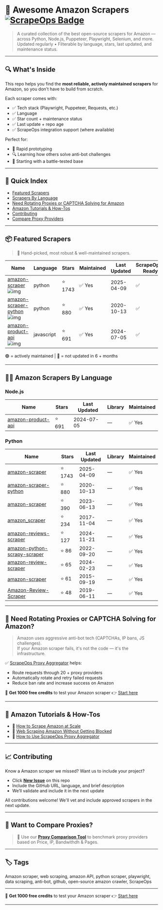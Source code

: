 # 🛒 Awesome Amazon Scrapers [![ScrapeOps Badge](https://img.shields.io/badge/powered_by-ScrapeOps-blue)](https://scrapeops.io)

> A curated collection of the best open-source scrapers for Amazon — across Python, Node.js, Puppeteer, Playwright, Selenium, and more.  
> Updated regularly • Filterable by language, stars, last updated, and maintenance status.

---

## 🔍 What's Inside
This repo helps you find the **most reliable, actively maintained scrapers** for Amazon, so you don't have to build from scratch.  

Each scraper comes with:

- ✅ Tech stack (Playwright, Puppeteer, Requests, etc.)
- ✅ Language
- ✅ Star count + maintenance status
- ✅ Last update + repo age
- ✅ ScrapeOps integration support (where available)

Perfect for:  
- 🧪 Rapid prototyping  
- 🔍 Learning how others solve anti-bot challenges  
- 🚀 Starting with a battle-tested base

---

## 📑 Quick Index
- [Featured Scrapers](#featured-amazon-scrapers)
- [Scrapers By Language](#amazon-scrapers-by-language)
- [Need Rotating Proxies or CAPTCHA Solving for Amazon](#rotating-proxies-or-captcha-solving-for-amazon)
- [Amazon Tutorials & How-Tos](#amazon-tutorials)
- [Contributing](#contributing)
- [Compare Proxy Providers](#compare-proxies)

---

## 📦 Featured Scrapers <a id="featured-amazon-scrapers"></a>
> 🏅 Hand-picked, most robust & well-maintained scrapers.

| Name | Language | Stars | Maintained | Last Updated | ScrapeOps-Ready |
|------|----------|-------|------------|--------------|-----------------|
| [amazon-scraper](https://github.com/oxylabs/amazon-scraper) ![img](https://github.com/oxylabs.png?size=20) | python | ⭐ 1743 | ✅ Yes | 2025-04-09 | ✅ |
| [amazon-scraper-python](https://github.com/tducret/amazon-scraper-python) ![img](https://github.com/tducret.png?size=20) | python | ⭐ 880 | ✅ Yes | 2020-10-13 | ✅ |
| [amazon-product-api](https://github.com/drawrowfly/amazon-product-api) ![img](https://github.com/drawrowfly.png?size=20) | javascript | ⭐ 691 | ✅ Yes | 2024-07-05 | ✅ |

🟢 = actively maintained \| 🔴 = not updated in 6 + months

---

## 🧑‍💻 Amazon Scrapers By Language <a id="amazon-scrapers-by-language"></a>

### Node.js
| Name | Stars | Last Updated | Library | Maintained |
|------|-------|--------------|---------|------------|
| [amazon-product-api](https://github.com/drawrowfly/amazon-product-api) | ⭐ 691 | 2024-07-05 | — | ✅ Yes |


### Python
| Name | Stars | Last Updated | Library | Maintained |
|------|-------|--------------|---------|------------|
| [amazon-scraper](https://github.com/oxylabs/amazon-scraper) | ⭐ 1743 | 2025-04-09 | — | ✅ Yes |
| [amazon-scraper-python](https://github.com/tducret/amazon-scraper-python) | ⭐ 880 | 2020-10-13 | — | ✅ Yes |
| [amazon-scraper](https://github.com/scrapehero-code/amazon-scraper) | ⭐ 390 | 2023-06-13 | — | ✅ Yes |
| [amazon_scraper](https://github.com/adamlwgriffiths/amazon_scraper) | ⭐ 234 | 2017-11-04 | — | ✅ Yes |
| [amazon-reviews-scraper](https://github.com/philipperemy/amazon-reviews-scraper) | ⭐ 127 | 2024-11-21 | — | ✅ Yes |
| [amazon-python-scrapy-scraper](https://github.com/ian-kerins/amazon-python-scrapy-scraper) | ⭐ 86 | 2022-09-20 | — | ✅ Yes |
| [amazon-review-scraper](https://github.com/scrapehero-code/amazon-review-scraper) | ⭐ 65 | 2024-02-23 | — | ✅ Yes |
| [amazon-scraper](https://github.com/voshawn/amazon-scraper) | ⭐ 61 | 2015-09-19 | — | ✅ Yes |
| [Amazon-Review-Scraper](https://github.com/shreyas707/Amazon-Review-Scraper) | ⭐ 48 | 2019-06-11 | — | ✅ Yes |

---

## 🔐 Need Rotating Proxies or CAPTCHA Solving for Amazon?<a id="rotating-proxies-or-captcha-solving-for-amazon"></a>

> Amazon uses aggressive anti-bot tech (CAPTCHAs, IP bans, JS challenges).  
> If your Amazon scraper fails, it's not the code — it's the infrastructure.

✅ [ScrapeOps Proxy Aggregator](https://scrapeops.io/proxy-aggregator/) helps:  
- Route requests through 20 + proxy providers  
- Automatically rotate and retry failed requests  
- Reduce ban rate and increase success on Amazon

🎁 **Get 1000 free credits** to test your Amazon scraper 👉 [Start here](https://scrapeops.io)

---

## 🧠 Amazon Tutorials & How-Tos<a id="amazon-tutorials"></a>
- 📘 [How to Scrape Amazon at Scale](https://scrapeops.io/web-scraping-playbook/how-to-scrape-amazon/)
- 🔐 [Web Scraping Amazon Without Getting Blocked](https://scrapeops.io/web-scraping-playbook/web-scraping-without-getting-blocked/)
- 🧪 [How to Use ScrapeOps Proxy Aggregator](https://scrapeops.io/docs/web-scraping-proxy-api-aggregator/quickstart/)

---

## 📈 Contributing<a id="contributing"></a>

Know a Amazon scraper we missed? Want us to include your project?

- Click **[New Issue](../../issues/new)** on this repo
- Include the GitHub URL, language, and brief description
- We’ll validate and include it in the next update

All contributions welcome! We'll vet and include approved scrapers in the next update.

---

## 📣 Want to Compare Proxies?<a id="compare-proxies"></a>

> 📰 Use our [**Proxy Comparison Tool**](https://scrapeops.io/proxy-providers/comparison/) to benchmark proxy providers based on Price, IP, Bandwithdh & Pages.

---

## 🏷 Tags
Amazon scraper, web scraping, amazon API, python scraper, playwright, data scraping, anti-bot, github, open-source amazon crawler, ScrapeOps


---

🎁 **Get 1000 free credits** to test your Amazon scraper 👉 [Start here](https://scrapeops.io)

---